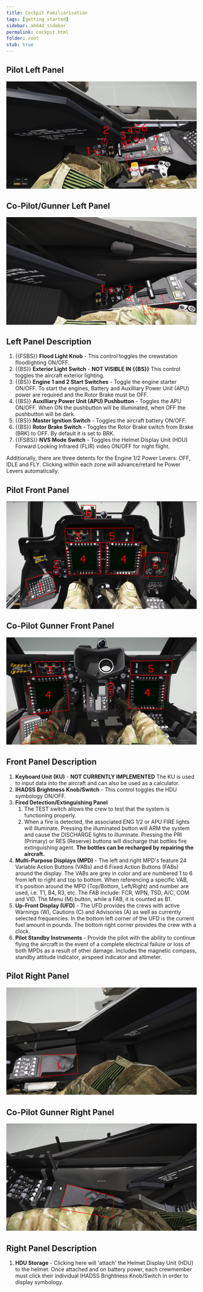 ```yaml
---
title: Cockpit Familiarisation
tags: [getting_started]
sidebar: ah64d_sidebar
permalink: cockpit.html
folder: root
stub: true
---
```


## Pilot Left Panel
![Front panel image](/images/screenshots/leftPanelPLT.png)

## Co-Pilot/Gunner Left Panel
![Front panel image](/images/screenshots/leftPanelCPG.png)

## Left Panel Description
1. {{FSBS}} **Flood Light Knob** - This control toggles the crewstation floodlighting ON/OFF.
2. {{BS}} **Exterior Light Switch** - **NOT VISIBLE IN {{BS}}** This control toggles the aircraft exterior lighting.
3. {{BS}} **Engine 1 and 2 Start Switches** - Toggle the engine starter ON/OFF. To start the engines, Battery and Auxilliary Power Unit (APU) power are required and the Rotor Brake must be OFF.
4. {{BS}} **Auxilliary Power Unit (APU) Pushbutton** - Toggles the APU ON/OFF. When ON the pushbutton will be illuminated, when OFF the pushbutton will be dark.
5. {{BS}} **Master Ignition Switch** - Toggles the aircraft battery ON/OFF.
6. {{BS}} **Rotor Brake Switch** - Toggles the Rotor Brake switch from Brake (BRK) to OFF. By default it is set to BRK.
7. {{FSBS}} **NVS Mode Switch** - Toggles the Helmet Display Unit (HDU) Forward Looking Infrared (FLIR) video ON/OFF for night flight.

Additionally, there are three detents for the Engine 1/2 Power Levers: OFF, IDLE and FLY. Clicking within each zone will advance/retard he Power Levers automatically.

## Pilot Front Panel
![Front panel image](/images/screenshots/frontPanelPLT.png)

## Co-Pilot Gunner Front Panel
![Front panel image](/images/screenshots/frontPanelCPG.png)

## Front Panel Description
1. **Keyboard Unit (KU)** - **NOT CURRENTLY IMPLEMENTED** The KU is used to input data into the aircraft and can also be used as a calculator. 
2. **IHADSS Brightness Knob/Switch** - This control toggles the HDU symbology ON/OFF.
3. **Fired Detection/Extinguishing Panel**
    1. The TEST switch allows the crew to test that the system is functioning properly.
    2. When a fire is detected, the associated ENG 1/2 or APU FIRE lights will illuminate. Pressing the illuminated button will ARM the system and cause the DISCHARGE lights to illuminate. Pressing the PRI (Primary) or RES (Reserve) buttons will discharge that bottles fire extinguishing agent. **The bottles can be recharged by repairing the aircraft.**
4. **Multi-Purpose Displays (MPD)** - The left and right MPD's feature 24 Variable Action Buttons (VABs) and 6 Fixed Action Buttons (FABs) around the display. The VABs are grey in color and are numbered 1 to 6 from left to right and top to bottom. When referencing a specific VAB, it's position around the MPD (Top/Bottom, Left/Right) and number are used, i.e. T1, B4, R3, etc. The FAB include: FCR, WPN, TSD, A/C, COM and VID. The Menu (M) button, while a FAB, it is counted as B1.
5. **Up-Front Display (UFD)** - The UFD provides the crews with active Warnings (W), Cautions (C) and Advisories (A) as well as currently selected frequencies. In the bottom left corner of the UFD is the current fuel amount in pounds. The bottom right corner provides the crew with a clock.
6. **Pilot Standby Instruments** - Provide the pilot with the ability to continue flying the aircraft in the event of a complete electrical failure or loss of both MPDs as a result of other damage. Includes the magnetic compass, standby attitude indicator, airspeed indicator and altimeter.


## Pilot Right Panel
![Front panel image](/images/screenshots/rightPanelPLT.png)

## Co-Pilot Gunner Right Panel
![Front panel image](/images/screenshots/rightPanelCPG.png)

## Right Panel Description
1. **HDU Storage** - Clicking here will 'attach' the Helmet Display Unit (HDU) to the helmet. Once attached and on battery power, each crewmember must click their individual IHADSS Brightness Knob/Switch in order to display symbology.

